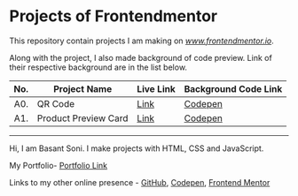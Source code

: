 # Projects of Frontendmentor
This repository contain projects I am making on *www.frontendmentor.io*.

Along with the project, I also made background of code preview. Link of their respective background are in the list below.

| No. | Project Name | Live Link | Background Code Link |
|-----:|---------------|---------------|---- |
| A0. | QR Code | [Link](https://sonibasant.github.io/Frontend-Mentor-Projects/A0.%20QR-code/qrCode.html) | [Codepen](https://codepen.io/sonibasant/full/bGxagrG) |
| A1. | Product Preview Card | [Link](https://sonibasant.github.io/Frontend-Mentor-Projects/A1.%20Product%20Preview%20Card/productPreCard.html) | [Codepen](https://codepen.io/sonibasant/full/KKxZaeg) |

---

Hi, I am Basant Soni. I make projects with HTML, CSS and JavaScript.

My Portfolio- [Portfolio Link](https://sonibasant.github.io/Portfolio-Basant-Soni/portfolio.html)

Links to my other online presence - [GitHub](https://github.com/SoniBasant), [Codepen](https://codepen.io/sonibasant), [Frontend Mentor](https://www.frontendmentor.io/profile/SoniBasant)
